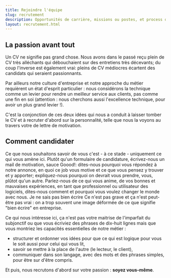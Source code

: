 ```yaml
---
title: Rejoindre l'équipe
slug: recrutement
description: Opportunités de carrière, missions ou postes, et process de recrutement et d'intégration chez Goood!
layout: recrutement.html
---
```


## La passion avant tout ##

Un CV ne signifie pas grand chose. Nous avons dans le passé reçu plein de CV très alléchants qui débouchaient sur des entretiens très décevants; du coup l'inverse est également vrai: pleins de CV médiocres écartent des candidats qui seraient passionnants.

Par ailleurs notre culture d'entreprise et notre approche du métier requièrent un état d'esprit particulier : nous considérons la technique comme un levier pour rendre un meilleur service aux clients, pas comme une fin en soi (attention : nous cherchons aussi l'excellence technique, pour avoir un plus grand levier !).

C'est la conjonction de ces deux idées qui nous a conduit à laisser tomber le CV et à recruter d'abord sur la personnalité, telle que nous la voyons au travers votre de lettre de motivation.

## Comment candidater ##

Ce que nous souhaitons savoir de vous c'est - à ce stade - uniquement ce qui vous amène ici. Plutôt qu'un formulaire de candidature, écrivez-nous un mail de motivation, sauce Goood!: dites-nous pourquoi vous répondez à notre annonce, en quoi ce job vous motive et ce que vous pensez y trouver et y apporter; expliquez-nous pourquoi on devrait vous prendre, vous, plûtot qu'un autre. Parlez-nous de ce qui vous anime, de vos bonnes et mauvaises expériences, en tant que professionnel ou utilisateur des logiciels, dites-nous comment et pourquoi vous voulez changer le monde avec nous.
Je ne sais pas bien écrire
Ce n'est pas grave et ça n'est peut-être pas vrai : on a trop souvent une image déformée de ce que signifie "bien écrire" en entreprise.

Ce qui nous intéresse ici, ça n'est pas votre maitrise de l'imparfait du subjonctif ou que vous écriviez des phrases de dix-huit lignes mais que vous montriez les capacités essentielles de notre métier :

* structurer et ordonner vos idées pour que ce qui est logique pour vous le soit aussi pour celui qui vous lit,
* savoir se mettre à la place de l'autre (le lecteur, le client),
* communiquer dans son langage, avec des mots et des phrases simples, pour être sur d'être compris.

Et puis, nous recrutons d'abord sur votre passion : **soyez vous-même**.

